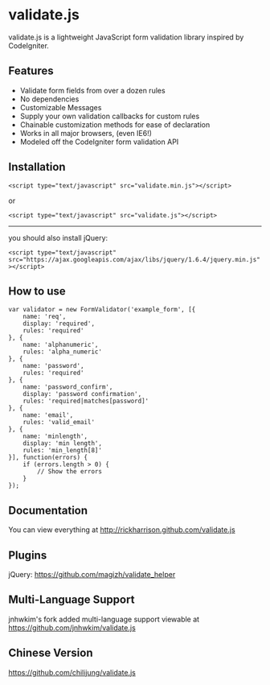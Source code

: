 # validate.js

validate.js is a lightweight JavaScript form validation library inspired by CodeIgniter.

## Features

- Validate form fields from over a dozen rules
- No dependencies
- Customizable Messages
- Supply your own validation callbacks for custom rules
- Chainable customization methods for ease of declaration
- Works in all major browsers, (even IE6!)
- Modeled off the CodeIgniter form validation API

## Installation

   `<script type="text/javascript" src="validate.min.js"></script>`

or
   
   `<script type="text/javascript" src="validate.js"></script>`

-------

you should also install jQuery:

   `<script type="text/javascript" src="https://ajax.googleapis.com/ajax/libs/jquery/1.6.4/jquery.min.js"></script>`


## How to use

    var validator = new FormValidator('example_form', [{
        name: 'req',
        display: 'required',    
        rules: 'required'
    }, {
        name: 'alphanumeric',
        rules: 'alpha_numeric'
    }, {
        name: 'password',
        rules: 'required'
    }, {
        name: 'password_confirm',
        display: 'password confirmation',
        rules: 'required|matches[password]'
    }, {
        name: 'email',
        rules: 'valid_email'
    }, {
        name: 'minlength',
        display: 'min length',
        rules: 'min_length[8]'
    }], function(errors) {
        if (errors.length > 0) {
            // Show the errors
        }
    });

## Documentation

You can view everything at http://rickharrison.github.com/validate.js

## Plugins

jQuery: https://github.com/magizh/validate_helper

## Multi-Language Support

jnhwkim's fork added multi-language support viewable at https://github.com/jnhwkim/validate.js

## Chinese Version

https://github.com/chilijung/validate.js

